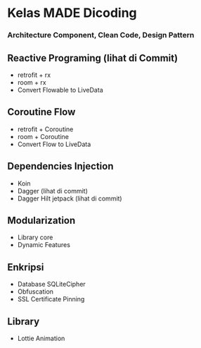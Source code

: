 # Kelas MADE Dicoding
### Architecture Component, Clean Code, Design Pattern

## Reactive Programing (lihat di Commit)
- retrofit + rx
- room + rx
- Convert Flowable to LiveData

## Coroutine Flow
- retrofit + Coroutine
- room + Coroutine
- Convert Flow to LiveData

## Dependencies Injection
- Koin
- Dagger (lihat di commit)
- Dagger Hilt jetpack (lihat di commit)

## Modularization
- Library core
- Dynamic Features

## Enkripsi
- Database SQLiteCipher
- Obfuscation
- SSL Certificate Pinning

## Library
- Lottie Animation